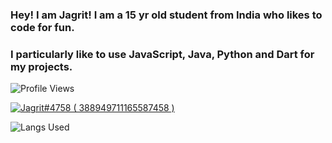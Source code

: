 ### Hey! I am Jagrit! I am a 15 yr old student from India who likes to code for fun.
### I particularly like to use JavaScript, Java, Python and Dart for my projects.

<p ## literally me <img src= "https://cdn.discordapp.com/emojis/894175687878017055.png?size=80" alt='stats' width="20px">

<p> <img src="https://komarev.com/ghpvc/?username=thecodersimp" alt="Profile Views" /> </p>  

<p>
  <a href="https://discord.com/users/388949711165587458">
     <img src="https://discord.c99.nl/widget/theme-3/388949711165587458.png" alt="Jagrit#4758 ( 388949711165587458 )"/>
       </a>
</p>
<p> <img src="https://github-readme-stats.vercel.app/api/top-langs/?username=JagritParakh&theme=dark&layout=compact&langs_count=7" alt="Langs Used"/> </p>
